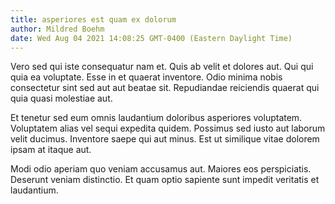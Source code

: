 ```yaml
---
title: asperiores est quam ex dolorum
author: Mildred Boehm
date: Wed Aug 04 2021 14:08:25 GMT-0400 (Eastern Daylight Time)
---
```

Vero sed qui iste consequatur nam et. Quis ab velit et dolores aut. Qui qui quia ea voluptate. Esse in et quaerat inventore. Odio minima nobis consectetur sint sed aut aut beatae sit. Repudiandae reiciendis quaerat qui quia quasi molestiae aut.

 Et tenetur sed eum omnis laudantium doloribus asperiores voluptatem. Voluptatem alias vel sequi expedita quidem. Possimus sed iusto aut laborum velit ducimus. Inventore saepe qui aut minus. Est ut similique vitae dolorem ipsam at itaque aut.

 Modi odio aperiam quo veniam accusamus aut. Maiores eos perspiciatis. Deserunt veniam distinctio. Et quam optio sapiente sunt impedit veritatis et laudantium.